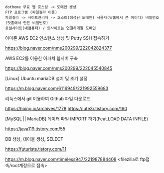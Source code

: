 ```
dothome 무료 웹 호스팅 -> 도메인 생성
FTP 프로그램 (파일질라 이용)
파일질라 -> 사이트관리자 -> 호스트(생성된 도메인) 사용자(닷홈에서 쓴 아이디) 비밀번호(닷홈에서 만든 비밀번호)
로컬사이트(내컴퓨터) / 트사이트는 연결하게될 도메인
```
아마존 AWS EC2 인스턴스 생성 및 Putty SSH 접속하기

https://blog.naver.com/nms200299/222042824377

AWS EC2를 이용한 아파치 웹서버 구축

https://blog.naver.com/nms200299/222045540845

[Linux] Ubuntu mariaDB 설치 및 초기 설정

https://m.blog.naver.com/6116949/221992559683

리눅스에서 git 이용하여 Github 파일 다운로드

https://hoing.io/archives/1778
https://lute3r.tistory.com/160

[MySQL || MariaDB] 데이터 파일 IMPORT 하기(Feat.LOAD DATA INFILE)

https://java119.tistory.com/55

DB 생성, 테이블 생성, SELECT

https://futurists.tistory.com/11

https://m.blog.naver.com/timeless947/221987884408
<filezilla로 ftp접속/root계정으로 접속>



